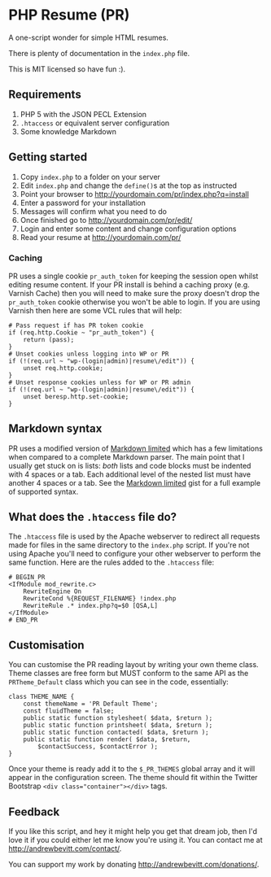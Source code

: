 # PHP Resume (PR)

A one-script wonder for simple HTML resumes.

There is plenty of documentation in the `index.php` file.

This is MIT licensed so have fun :).

## Requirements

1. PHP 5 with the JSON PECL Extension
2. `.htaccess` or equivalent server configuration
3. Some knowledge Markdown

## Getting started

1. Copy `index.php` to a folder on your server
1. Edit `index.php` and change the `define()`s at the top as instructed
2. Point your browser to http://yourdomain.com/pr/index.php?q=install
3. Enter a password for your installation
4. Messages will confirm what you need to do
5. Once finished go to http://yourdomain.com/pr/edit/
6. Login and enter some content and change configuration options
7. Read your resume at http://yourdomain.com/pr/

### Caching

PR uses a single cookie `pr_auth_token` for keeping the session open whilst editing resume content. If your PR install is behind a caching proxy (e.g. Varnish Cache) then you will need to make sure the proxy doesn't drop the `pr_auth_token` cookie otherwise you won't be able to login. If you are using Varnish then here are some VCL rules that will help:

    # Pass request if has PR token cookie
    if (req.http.Cookie ~ "pr_auth_token") {
        return (pass);
    }
    # Unset cookies unless logging into WP or PR
    if (!(req.url ~ "wp-(login|admin)|resume\/edit")) {
        unset req.http.cookie;
    }
    # Unset response cookies unless for WP or PR admin
    if (!(req.url ~ "wp-(login|admin)|resume\/edit")) {
        unset beresp.http.set-cookie;
    }

## Markdown syntax

PR uses a modified version of [Markdown limited](https://gist.github.com/Xeoncross/2244152) which has a few limitations when compared to a complete Markdown parser. The main point that I usually get stuck on is lists: *both* lists and code blocks must be indented with 4 spaces or a tab. Each additional level of the nested list must have another 4 spaces or a tab. See the [Markdown limited](https://gist.github.com/Xeoncross/2244152) gist for a full example of supported syntax.

## What does the `.htaccess` file do?

The `.htaccess` file is used by the Apache webserver to redirect all requests made for files in the same directory to the `index.php` script. If you're not using Apache you'll need to configure your other webserver to perform the same function. Here are the rules added to the `.htaccess` file:

    # BEGIN_PR
    <IfModule mod_rewrite.c>
		RewriteEngine On
		RewriteCond %{REQUEST_FILENAME} !index.php
		RewriteRule .* index.php?q=$0 [QSA,L]
	</IfModule>
	# END_PR

## Customisation

You can customise the PR reading layout by writing your own theme class.
Theme classes are free form but MUST conform to the same API as the
`PRTheme_Default` class which you can see in the code, essentially:

    class THEME_NAME {
        const themeName = 'PR Default Theme';
        const fluidTheme = false;
        public static function stylesheet( $data, $return );
        public static function printsheet( $data, $return );
        public static function contacted( $data, $return );
        public static function render( $data, $return,
            $contactSuccess, $contactError );
    }

Once your theme is ready add it to the `$_PR_THEMES` global array and it
will appear in the configuration screen. The theme should fit within
the Twitter Bootstrap `<div class="container"></div>` tags.

## Feedback
If you like this script, and hey it might help you get that dream job,
then I'd love it if you could either let me know you're using it. You
can contact me at http://andrewbevitt.com/contact/.

You can support my work by donating http://andrewbevitt.com/donations/.


